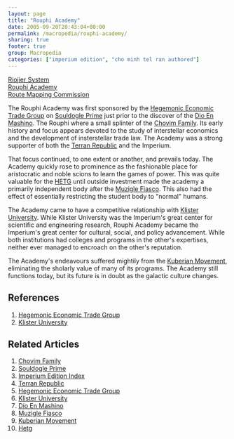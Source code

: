 ```yaml
---
layout: page
title: "Rouphi Academy"
date: 2005-09-20T20:43:04+00:00
permalink: /macropedia/rouphi-academy/
sharing: true
footer: true
group: Macropedia
categories: ["imperium edition", "cho minh tel ran authored"]
---
```


<div class='row'>
	<div class='col-md-4'><a href='/macropedia/riojier-system'>Riojier System</a></div>
	<div class='col-md-4'><a href='/macropedia/rouphi-academy'>Rouphi Academy</a></div>
	<div class='col-md-4'><a href='/macropedia/route-mapping-commission'>Route Mapping Commission</a></div>
</div>


The Rouphi Academy was first sponsored by the [Hegemonic Economic Trade Group](/macropedia/hegemonic-economic-trade-group) on [Souldogle Prime](/star-systems/souldogle-prime) just prior to the discover of the [Dio En Mashino](/macropedia/dio-en-mashino). The Rouphi where a small splinter of the [Chovim Family](/macropedia/chovim-family). Its early history and focus appears devoted to the study of interstellar economics and the development of insterstellar trade law. The Academy was a strong supporter of both the [Terran Republic](/macropedia/terran-republic) and the Imperium. 

That focus continued, to one extent or another, and prevails today. The Academy quickly rose to prominence as the fashionable place for aristocratic and noble scions to learn the games of power. This was quite valuable for the [HETG](/macropedia/hegemonic-economic-trade-group) until outside investment made the academy a primarily independent body after the [Muzigle Fiasco](/macropedia/muzigle-fiasco). This also had the effect of essentially restricting the student body to "normal" humans.

The Academy came to have a competitive relationship with [Klister University](/macropedia/klister-university). While Klister University was the Imperium's great center for scientific and engineering research, Rouphi Academy became the Imperium's great center for cultural, social, and policy advancement. While both institutions had colleges and programs in the other's expertises, neither ever managed to encroach on the other's reputation.

The Academy's endeavours suffered mightily from the [Kuberian Movement](/macropedia/kuberian-movement), eliminating the sholarly value of many of its programs. The Academy still functions today, but its future is in doubt as the galactic culture changes.

## References
1. [Hegemonic Economic Trade Group](/macropedia/hegemonic-economic-trade-group)
1. [Klister University](/macropedia/klister-university)

## Related Articles

1. [Chovim Family](/macropedia/chovim-family)
2. [Souldogle Prime](/star-systems/souldogle-prime)
3. [Imperium Edition Index](/macropedia/imperium-edition-index)
4. [Terran Republic](/macropedia/terran-republic)
5. [Hegemonic Economic Trade Group](/macropedia/hegemonic-economic-trade-group)
6. [Klister University](/macropedia/klister-university)
7. [Dio En Mashino](/macropedia/dio-en-mashino)
8. [Muzigle Fiasco](/macropedia/muzigle-fiasco)
9. [Kuberian Movement](/macropedia/kuberian-movement)
10. [Hetg](/macropedia/hegemonic-economic-trade-group)


 
